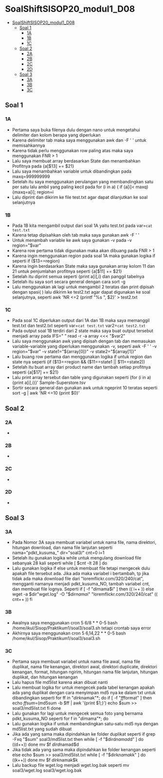 # SoalShiftSISOP20_modul1_D08
- [SoalShiftSISOP20_modul1_D08](#soalshiftsisop20modul1d08)
  - [Soal 1](#soal-1)
    - [1A](#1a)
    - [1B](#1b)
    - [1C](#1c)
  - [Soal 2](#soal-2)
    - [2A](#2a)
    - [2B](#2b)
    - [2C](#2c)
    - [2D](#2d)
  - [Soal 3](#soal-3)
    - [3A](#3a)
    - [3B](#3b)
    - [3C](#3c)
## Soal 1
### 1A
* Pertama saya buka filenya dulu dengan nano untuk mengetahui delimiter dan kolom berapa yang diperlukan
* Karena delimiter tab maka saya menggunakan awk dan -F '   ' untuk memisahkannya
* Karena tidak perlu menggunakan row paling atas maka saya menggunakan FNR > 1
* Lalu saya membuat array berdasarkan State dan menambahkan Profitnya pada {a[$13] += $21}
* Lalu saya menambahkan variable untuk dibandingkan pada maxq=999999999
* Setelah itu saya menggunakan perulangan yang membandingkan satu per satu lalu ambil yang paling kecil pada for (i in a) { if (a[i]< maxq) {maxq=a[i]; region=i
* Lalu diprint dan dikirim ke file test.txt agar dapat dilanjutkan ke soal selanjutnya
### 1B
* Pada 1B kita mengambil output dari soal 1A yaitu test.txt pada var=`cat test.txt`
* Karena tetap dipisahkan oleh tab maka saya gunakan awk -F '	'
* Untuk menambah variable ke awk saya gunakan -v pada -v region="$var"
* Karena row pertama tidak digunakan maka akan dibuang pada FNR > 1
* Karena ingin menggunakan region pada soal 1A maka gunakan logika if seperti if ($13==region)
* Karena ingin berdasarkan State maka saya gunakan array kolom 11 dan 21 untuk penjumlahan profitnya seperti {a[$11] += $21}
* Setelah itu diprint semua seperti {print a[i],i} dan panggil tabelnya
* Setelah itu saya sort secara general dengan cara  sort -g
* Lalu menggunakan ak lagi untuk mengambil 2 teratas dan print dipisah dengan spasi( ) lalu dikirim ke test2.txt agar dapat digunakan ke soal selanjutnya, seperti  awk 'NR <=2 {printf "%s ", $2}' > test2.txt
### 1C
* Pada soal 1C diperlukan output dari 1A dan 1B maka saya memanggil test.txt dan test2.txt seperti var=`cat test.txt`
var2=`cat test2.txt`
* Pada output soal 1B terdiri dari 2 state maka saya buat output tersebut menjadi array pada IFS=" " read -r -a array <<< "$var2"
* Lalu saya menggunakan awk yang dipisah dengan tab dan memasukan variable-variable yang diperlukan menggunakan -v, seperti awk -F '	' -v region="$var" -v state1="${array[0]}" -v state2="${array[1]}"
* Lalu buang row pertama dan menggunakan logika if untuk region dan state nya seperti {if ($13==region && ($11==state1 || $11==state2))
* Setelah itu buat array dari product name dan tambah setiap profitnya seperti {a[$17] += $21}
* Lalu print array tersebut dan table yang digunakan seperti {for (i in a) {print a[i],i}}' Sample-Superstore.tsv 
* Sortir secara general dan gunakan awk untuk ngeprint 10 teratas seperti sort -g | awk 'NR <=10  {print $0}'
## Soal 2
### 2A
* 
### 2B
* 
### 2C
* 
### 2D
* 
## Soal 3
### 3A
* Pada Nomor 3A saya membuat variabel untuk nama file, nama direktori, hitungan download, dan nama file lanjutan seperti nama="pdkt_kusuma_"
dir="soal3/"
cnt=0
i=1
* Setelah itu gunakan logika while untuk mengulang download file sebanyak 28 kali seperti while [ $cnt -lt 28 ]
do
* Lalu gunakan logika if else untuk membuat file tetapi mengecek dulu apakah file tersebut ada. Jika ada maka variabel i bertambah, tp jika tidak ada maka download file dari "loremflickr.com/320/240/cat", mengganti namanya menjadi pdkt_kusuma_NO, tambah variabel cnt, dan membuat file lognya. Seperti if [ -f "$dir$nama$i" ]
	then
		(( i++ ))
	else
		wget -a $dir"wget.log" -O "$dir$nama$i" "loremflickr.com/320/240/cat"
		(( cnt++ ))
	fi
### 3B
* Awalnya saya menggunakan cron 5 6/8 * * 0-5 bash /home/ikul/Sisop/Praktikum1/soal3/soal3.sh tetapi crontab saya error
* Akhirnya saya menggunakan cron 5 6,14,22 * * 0-5 bash /home/ikul/Sisop/Praktikum1/soal3/soal3.sh
### 3C
* Pertama saya membuat variabel untuk nama file awal, nama file duplikat, nama file kenangan, direktori awal, direktori duplicate, direktori kenangan, format, hitungan ngirim, hitungan nama file lanjutan, hitungan duplikat, dan hitungan kenangan
* Lalu hapus file md5list karena akan dibuat nanti
* Lalu membuat logika for untuk mengecek pada tabel kenangan apakah ada yang duplikat dengan cara menyimpan md5 nya ke dalam txt untuk dibandingkan seperti for ff in "$dirk$namak"*;
do
	if [ -f "$ff$format" ]
	then
		echo $ff
		sum=$(md5sum -b $ff | awk '{print $1;}')
		echo $sum >> soal3/md5list.txt
	fi
done
* Lalu gunakan for lagi untuk mengecek semua foto yang bernama pdkt_kusuma_NO seperti for f in "$dir$nama"*;
do
* Lalu gunakan logika if untuk membandingkan satu-satu md5 nya dengan md5list.txt yang sudah dibuat
* Jika ada yang sama maka dipindahkan ke folder duplikat seperti if grep -Fxq "$sum" soal3/md5list.txt
		then
			while [ -f "$dird$namad$d" ] 
			do
				((d++))
			done
			mv $f $dird$namad$d
* Jika tidak ada yang sama maka dipindahkan ke folder kenangan seperti else
			echo $sum >> soal3/md5list.txt
			while [ -f "$dirk$namak$k" ] 
			do
				((k++))
			done
			mv $f $dirk$namak$k
* Lalu backup file wget.log menjadi wget.log.bak seperti mv soal3/wget.log soal3/wget.log.bak
